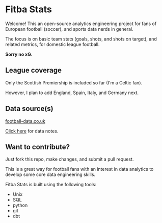 # Fitba Stats

Welcome! This an open-source analytics engineering project for fans of European football (soccer), and sports data nerds in general.

The focus is on basic team stats (goals, shots, and shots on target), and related metrics, for domestic league football. 

**Sorry no xG.**

## League coverage

Only the Scottish Premiership is included so far (I'm a Celtic fan).

However, I plan to add England, Spain, Italy, and Germany next.

## Data source(s)

[football-data.co.uk](http://football-data.co.uk/)

[Click here](https://github.com/seth-dobson/fitba-stats/blob/master/dbt/data/data_notes.md) for data notes.

## Want to contribute?

Just fork this repo, make changes, and submit a pull request. 

This is a great way for football fans with an interest in data analytics to develop some core data engineering skills.

Fitba Stats is built using the following tools:

- Unix 
- SQL 
- python
- git
- dbt